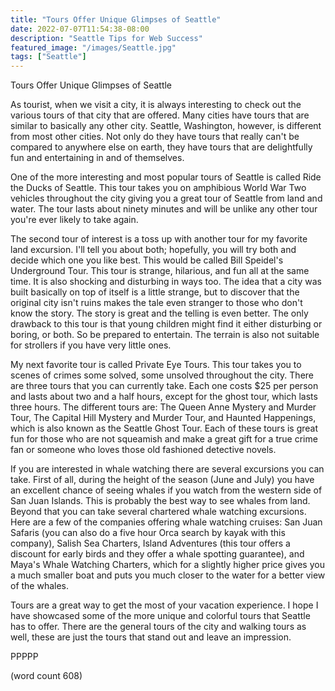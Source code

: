 ```yaml
---
title: "Tours Offer Unique Glimpses of Seattle"
date: 2022-07-07T11:54:38-08:00
description: "Seattle Tips for Web Success"
featured_image: "/images/Seattle.jpg"
tags: ["Seattle"]
---
```


Tours Offer Unique Glimpses of Seattle

As tourist, when we visit a city, it is always interesting to check out the various tours of that city that are offered. Many cities have tours that are similar to basically any other city. Seattle, Washington, however, is different from most other cities. Not only do they have tours that really can't be compared to anywhere else on earth, they have tours that are delightfully fun and entertaining in and of themselves.

One of the more interesting and most popular tours of Seattle is called Ride the Ducks of Seattle. This tour takes you on amphibious World War Two vehicles throughout the city giving you a great tour of Seattle from land and water. The tour lasts about ninety minutes and will be unlike any other tour you're ever likely to take again.

The second tour of interest is a toss up with another tour for my favorite land excursion. I'll tell you about both; hopefully, you will try both and decide which one you like best. This would be called Bill Speidel's Underground Tour. This tour is strange, hilarious, and fun all at the same time. It is also shocking and disturbing in ways too. The idea that a city was built basically on top of itself is a little strange, but to discover that the original city isn't ruins makes the tale even stranger to those who don't know the story. The story is great and the telling is even better. The only drawback to this tour is that young children might find it either disturbing or boring, or both. So be prepared to entertain. The terrain is also not suitable for strollers if you have very little ones. 

My next favorite tour is called Private Eye Tours. This tour takes you to scenes of crimes some solved, some unsolved throughout the city. There are three tours that you can currently take. Each one costs $25 per person and lasts about two and a half hours, except for the ghost tour, which lasts three hours. The different tours are: The Queen Anne Mystery and Murder Tour, The Capital Hill Mystery and Murder Tour, and Haunted Happenings, which is also known as the Seattle Ghost Tour. Each of these tours is great fun for those who are not squeamish and make a great gift for a true crime fan or someone who loves those old fashioned detective novels.

If you are interested in whale watching there are several excursions you can take. First of all, during the height of the season (June and July) you have an excellent chance of seeing whales if you watch from the western side of San Juan Islands. This is probably the best way to see whales from land. Beyond that you can take several chartered whale watching excursions. Here are a few of the companies offering whale watching cruises: San Juan Safaris (you can also do a five hour Orca search by kayak with this company), Salish Sea Charters, Island Adventures (this tour offers a discount for early birds and they offer a whale spotting guarantee), and Maya's Whale Watching Charters, which for a slightly higher price gives you a much smaller boat and puts you much closer to the water for a better view of the whales.

Tours are a great way to get the most of your vacation experience. I hope I have showcased some of the more unique and colorful tours that Seattle has to offer. There are the general tours of the city and walking tours as well, these are just the tours that stand out and leave an impression.

PPPPP

(word count 608)



